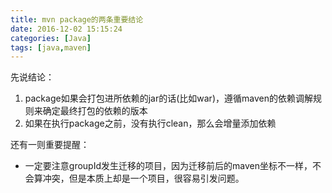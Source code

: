 ```yaml
---
title: mvn package的两条重要结论
date: 2016-12-02 15:15:24
categories: [Java]
tags: [java,maven]
---
```


先说结论：

1. package如果会打包进所依赖的jar的话(比如war)，遵循maven的依赖调解规则来确定最终打包的依赖的版本
2. 如果在执行package之前，没有执行clean，那么会增量添加依赖

<!-- more -->

还有一则重要提醒：

- 一定要注意groupId发生迁移的项目，因为迁移前后的maven坐标不一样，不会算冲突，但是本质上却是一个项目，很容易引发问题。